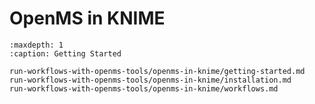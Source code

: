 OpenMS in KNIME
===============

```{toctree}
:maxdepth: 1
:caption: Getting Started

run-workflows-with-openms-tools/openms-in-knime/getting-started.md
run-workflows-with-openms-tools/openms-in-knime/installation.md
run-workflows-with-openms-tools/openms-in-knime/workflows.md
```
